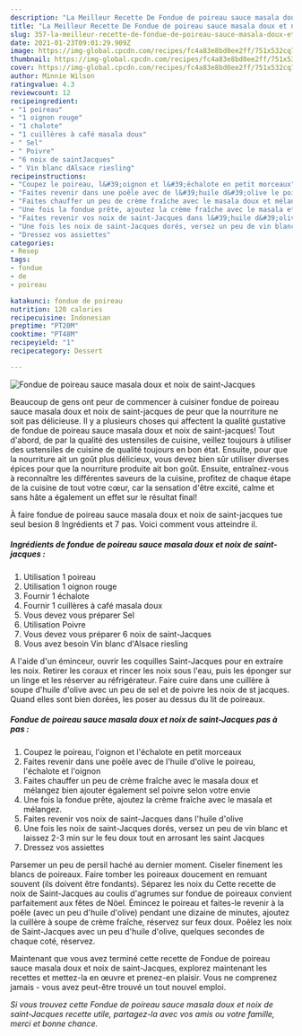 ```yaml
---
description: "La Meilleur Recette De Fondue de poireau sauce masala doux et noix de saint-Jacques"
title: "La Meilleur Recette De Fondue de poireau sauce masala doux et noix de saint-Jacques"
slug: 357-la-meilleur-recette-de-fondue-de-poireau-sauce-masala-doux-et-noix-de-saint-jacques
date: 2021-01-23T09:01:29.909Z
image: https://img-global.cpcdn.com/recipes/fc4a83e8bd0ee2ff/751x532cq70/fondue-de-poireau-sauce-masala-doux-et-noix-de-saint-jacques-photo-principale-de-la-recette.jpg
thumbnail: https://img-global.cpcdn.com/recipes/fc4a83e8bd0ee2ff/751x532cq70/fondue-de-poireau-sauce-masala-doux-et-noix-de-saint-jacques-photo-principale-de-la-recette.jpg
cover: https://img-global.cpcdn.com/recipes/fc4a83e8bd0ee2ff/751x532cq70/fondue-de-poireau-sauce-masala-doux-et-noix-de-saint-jacques-photo-principale-de-la-recette.jpg
author: Minnie Wilson
ratingvalue: 4.3
reviewcount: 12
recipeingredient:
- "1 poireau"
- "1 oignon rouge"
- "1 chalote"
- "1 cuillères à café masala doux"
- " Sel"
- " Poivre"
- "6 noix de saintJacques"
- " Vin blanc dAlsace riesling"
recipeinstructions:
- "Coupez le poireau, l&#39;oignon et l&#39;échalote en petit morceaux"
- "Faites revenir dans une poêle avec de l&#39;huile d&#39;olive le poireau, l&#39;échalote et l&#39;oignon"
- "Faites chauffer un peu de crème fraîche avec le masala doux et mélangez bien ajouter également sel poivre selon votre envie"
- "Une fois la fondue prête, ajoutez la crème fraîche avec le masala et mélangez."
- "Faites revenir vos noix de saint-Jacques dans l&#39;huile d&#39;olive"
- "Une fois les noix de saint-Jacques dorés, versez un peu de vin blanc et laissez 2-3 min sur le feu doux tout en arrosant les saint Jacques"
- "Dressez vos assiettes"
categories:
- Resep
tags:
- fondue
- de
- poireau

katakunci: fondue de poireau 
nutrition: 120 calories
recipecuisine: Indonesian
preptime: "PT20M"
cooktime: "PT48M"
recipeyield: "1"
recipecategory: Dessert

---
```



![Fondue de poireau sauce masala doux et noix de saint-Jacques](https://img-global.cpcdn.com/recipes/fc4a83e8bd0ee2ff/751x532cq70/fondue-de-poireau-sauce-masala-doux-et-noix-de-saint-jacques-photo-principale-de-la-recette.jpg)

Beaucoup de gens ont peur de commencer à cuisiner fondue de poireau sauce masala doux et noix de saint-jacques de peur que la nourriture ne soit pas délicieuse. Il y a plusieurs choses qui affectent la qualité gustative de fondue de poireau sauce masala doux et noix de saint-jacques! Tout d'abord, de par la qualité des ustensiles de cuisine, veillez toujours à utiliser des ustensiles de cuisine de qualité toujours en bon état. Ensuite, pour que la nourriture ait un goût plus délicieux, vous devez bien sûr utiliser diverses épices pour que la nourriture produite ait bon goût. Ensuite, entraînez-vous à reconnaître les différentes saveurs de la cuisine, profitez de chaque étape de la cuisine de tout votre cœur, car la sensation d'être excité, calme et sans hâte a également un effet sur le résultat final!

<!--inarticleads1-->

À faire fondue de poireau sauce masala doux et noix de saint-jacques tue seul besion 8 Ingrédients et 7 pas. Voici comment vous atteindre il.

##### Ingrédients de fondue de poireau sauce masala doux et noix de saint-jacques :

1. Utilisation 1 poireau
1. Utilisation 1 oignon rouge
1. Fournir 1 échalote
1. Fournir 1 cuillères à café masala doux
1. Vous devez vous préparer  Sel
1. Utilisation  Poivre
1. Vous devez vous préparer 6 noix de saint-Jacques
1. Vous avez besoin  Vin blanc d&#39;Alsace riesling


A l&#39;aide d&#39;un éminceur, ouvrir les coquilles Saint-Jacques pour en extraire les noix. Retirer les coraux et rincer les noix sous l&#39;eau, puis les éponger sur un linge et les réserver au réfrigérateur. Faire cuire dans une cuillère à soupe d&#39;huile d&#39;olive avec un peu de sel et de poivre les noix de st jacques. Quand elles sont bien dorées, les poser au dessus du lit de poireaux. 

<!--inarticleads2-->

##### Fondue de poireau sauce masala doux et noix de saint-Jacques pas à pas :

1. Coupez le poireau, l&#39;oignon et l&#39;échalote en petit morceaux
1. Faites revenir dans une poêle avec de l&#39;huile d&#39;olive le poireau, l&#39;échalote et l&#39;oignon
1. Faites chauffer un peu de crème fraîche avec le masala doux et mélangez bien ajouter également sel poivre selon votre envie
1. Une fois la fondue prête, ajoutez la crème fraîche avec le masala et mélangez.
1. Faites revenir vos noix de saint-Jacques dans l&#39;huile d&#39;olive
1. Une fois les noix de saint-Jacques dorés, versez un peu de vin blanc et laissez 2-3 min sur le feu doux tout en arrosant les saint Jacques
1. Dressez vos assiettes


Parsemer un peu de persil haché au dernier moment. Ciseler finement les blancs de poireaux. Faire tomber les poireaux doucement en remuant souvent (ils doivent être fondants). Séparez les noix du Cette recette de noix de Saint-Jacques au coulis d&#39;agrumes sur fondue de poireaux convient parfaitement aux fêtes de Nöel. Émincez le poireau et faites-le revenir à la poêle (avec un peu d&#39;huile d&#39;olive) pendant une dizaine de minutes, ajoutez la cuillère à soupe de crème fraîche, réservez sur feux doux. Poêlez les noix de Saint-Jacques avec un peu d&#39;huile d&#39;olive, quelques secondes de chaque coté, réservez. 

<!--inarticleads1-->

<p>
Maintenant que vous avez terminé cette recette de Fondue de poireau sauce masala doux et noix de saint-Jacques, explorez maintenant les recettes et mettez-la en œuvre et prenez-en plaisir. Vous ne comprenez jamais - vous avez peut-être trouvé un tout nouvel emploi.
</p>

<p>
<i>Si vous trouvez cette Fondue de poireau sauce masala doux et noix de saint-Jacques recette utile, partagez-la avec vos amis ou votre famille, merci et bonne chance.</i>
</p>
